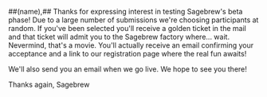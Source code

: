 ##(name),##
Thanks for expressing interest in testing Sagebrew's beta phase! 
Due to a large number of submissions we're choosing
participants at random. If you've been selected you'll
receive a golden ticket in the mail and that ticket will
admit you to the Sagebrew factory where... wait. Nevermind, that's a movie.
You'll actually receive an email confirming your acceptance and a link to our 
registration page where the real fun awaits!

We'll also send you an email when we go live. We hope to see you there!

Thanks again,
Sagebrew
